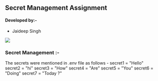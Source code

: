## Secret Management Assignment

#### Developed by:-  
- Jaideep Singh 

![](https://github.com/SinghJaideepJi/lec02_natalie_secret/blob/master/lec02_natalie_secret/Output.JPG)

### Secret Management :-
The secrets were mentioned in .env file as follows - 
secret1 = "Hello"
secret2 = "hi"
secret3 = "How"
secret4 = "Are"
secret5 = "You"
secret6 = "Doing"
secret7 = "Today ?"